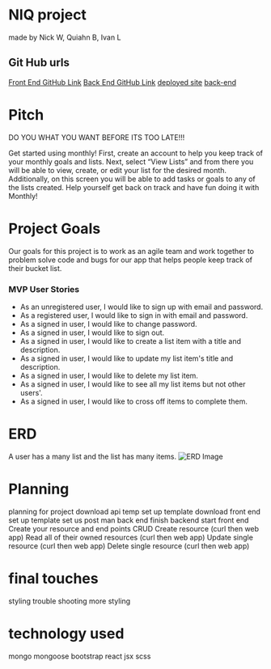 # NIQ project 
made by Nick W, Quiahn B, Ivan L

## Git Hub urls
[Front End GitHub Link](https://github.com/NIQ-Project/niq "Front End")
[Back End GitHub Link](https://github.com/NIQ-Project/niq-backend "Back End")
[deployed site](https://niq-project.github.io/niq/)
[back-end](https://git.heroku.com/monthly-backend.git)

# Pitch
DO YOU WHAT YOU WANT BEFORE ITS TOO LATE!!!

Get started using monthly! First, create an account to help you keep track of your monthly goals and lists. Next, select “View Lists” and from there you will be able to view, create, or edit your list for the desired month. Additionally, on this screen you will be able to add tasks or goals to any of the lists created. Help yourself get back on track and have fun doing it with Monthly!

# Project Goals
Our goals for this project is to work as an agile team and work together to problem solve code and bugs for our app that helps people keep track of their bucket list.

### MVP User Stories

- As an unregistered user, I would like to sign up with email and password.
- As a registered user, I would like to sign in with email and password.
- As a signed in user, I would like to change password.
- As a signed in user, I would like to sign out.
- As a signed in user, I would like to create a list item with a title
  and description.
- As a signed in user, I would like to update my list item's title and
  description.
- As a signed in user, I would like to delete my list item.
- As a signed in user, I would like to see all my list items but not
  other users'.
- As a signed in user, I would like to cross off items to complete them.

# ERD
A user has a many list and the list has many items.
![ERD Image](https://i.imgur.com/VAtPHTv.png)
# Planning
planning for project
download api temp
set up template 
download front end 
set up template 
set us post man back end 
finish backend 
start front end 
Create your resource and end points
CRUD
Create resource (curl then web app)
Read all of their owned resources (curl then web app)
Update single resource (curl then web app)
Delete single resource (curl then web app)

# final touches
styling 
trouble shooting 
more styling
 
# technology used
mongo
mongoose
bootstrap
react 
jsx 
scss 